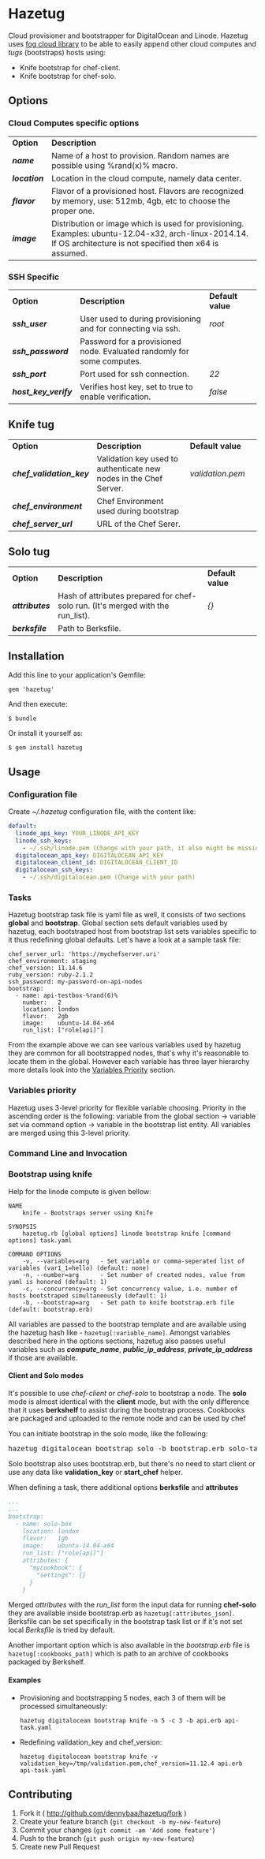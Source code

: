 # Hazetug

Cloud provisioner and bootstrapper for DigitalOcean and Linode.
Hazetug uses [fog cloud library](http://fog.io) to be able to easily append other cloud computes and *tugs* (bootstraps) hosts using:

* Knife bootstrap for chef-client.
* Knife bootstrap for chef-solo.

## Options

### Cloud Computes specific options

<table>
    <tr>
        <td><b>Option</b></td>
        <td><b>Description</b></td>
    </tr>
    <tr>
        <td><b><i>name</i></b></td>
        <td>Name of a host to provision. Random names are possible using %rand(x)% macro.</td>
    </tr>
    <tr>
        <td><b><i>location</i></b></td>
        <td>Location in the cloud compute, namely data center.</td>
    </tr>
    <tr>
        <td><b><i>flavor</i></b></td>
        <td>Flavor of a provisioned host. Flavors are recognized by memory, use: 512mb, 4gb, etc to choose the proper one.</td>
    </tr>
    <tr>
        <td><b><i>image</i></b></td>
        <td>Distribution or image which is used for provisioning. Examples: ubuntu-12.04-x32, arch-linux-2014.14. If OS architecture is not specified then x64 is assumed.</td>
    </tr>
</table>

### SSH Specific

<table>
    <tr>
        <td><b>Option</b></td>
        <td><b>Description</b></td>
        <td><b>Default value</b></td>
    </tr>
    <tr>
        <td><b><i>ssh_user</i></b></td>
        <td>User used to during provisioning and for connecting via ssh.</td>
        <td><i>root</i><td>
    </tr>
    <tr>
        <td><b><i>ssh_password</i></b></td>
        <td>Password for a provisioned node. Evaluated randomly for some computes.</td>
        <td></td>
    </tr>
    <tr>
        <td><b><i>ssh_port</i></b></td>
        <td>Port used for ssh connection.</td>
        <td><i>22</i><td>
    </tr>
    <tr>
        <td><b><i>host_key_verify</i></b></td>
        <td>Verifies host key, set to true to enable verification.</td>
        <td><i>false</i><td>
    </tr>
</table>

## Knife tug

<table>
    <tr>
        <td><b>Option</b></td>
        <td><b>Description</b></td>
        <td><b>Default value</b></td>
    </tr>
    <tr>
        <td><b><i>chef_validation_key</i></b></td>
        <td>Validation key used to authenticate new nodes in the Chef Server.</td>
        <td><i>validation.pem</i><td>
    </tr>
    <tr>
        <td><b><i>chef_environment</i></b></td>
        <td>Chef Environment used during bootstrap</td>
        <td></td>
    </tr>
    <tr>
        <td><b><i>chef_server_url</i></b></td>
        <td>URL of the Chef Serer.</td>
        <td></td>
    </tr>
</table>

## Solo tug

<table>
    <tr>
        <td><b>Option</b></td>
        <td><b>Description</b></td>
        <td><b>Default value</b></td>
    </tr>
    <tr>
        <td><b><i>attributes</i></b></td>
        <td>Hash of attributes prepared for chef-solo run. (It's merged with the run_list).</td>
        <td><i>{}</i><td>
    </tr>
    <tr>
        <td><b><i>berksfile</i></b></td>
        <td>Path to Berksfile.</td>
        <td></td>
    </tr>
</table>


## Installation

Add this line to your application's Gemfile:

    gem 'hazetug'

And then execute:

    $ bundle

Or install it yourself as:

    $ gem install hazetug

## Usage

### Configuration file

Create *~/.hazetug* configuration file, with the content like:

```yaml
default:
  linode_api_key: YOUR_LINODE_API_KEY
  linode_ssh_keys:
    - ~/.ssh/linode.pem (Change with your path, it also might be missing)
  digitalocean_api_key: DIGITALOCEAN_API_KEY
  digitalocean_client_id: DIGITALOCEAN_CLIENT_ID
  digitalocean_ssh_keys:
    - ~/.ssh/digitalocean.pem (Change with your path)
```

### Tasks

Hazetug bootstrap task file is yaml file as well, it consists of two sections **global** and **bootstrap**. Global section sets default variables used by hazetug, each bootstraped host from bootstrap list sets variables specific to it thus redefining global defaults. Let's have a look at a sample task file:

```
chef_server_url: 'https://mychefserver.uri'
chef_environment: staging
chef_version: 11.14.6
ruby_version: ruby-2.1.2
ssh_password: my-password-on-api-nodes
bootstrap:
  - name: api-testbox-%rand(6)%
    number:   2
    location: london
    flavor:   2gb
    image:    ubuntu-14.04-x64
    run_list: ["role[api]"]
```

From the example above we can see various variables used by hazetug they are common for all bootstrapped nodes, that's why it's reasonable to locate them in the global. However each variable has three layer hierarchy more details look into the [Variables Priority](README.md#variables-priority) section.

### Variables priority

Hazetug uses 3-level priority for flexible variable choosing. Priority in the ascending order is the following: variable from the global section -> variable set via command option -> variable in the bootstrap list entity.
All variables are merged using this 3-level priority.


### Command Line and Invocation

### Bootstrap using knife

Help for the linode compute is given bellow:

```
NAME
    knife - Bootstraps server using Knife

SYNOPSIS
    hazetug.rb [global options] linode bootstrap knife [command options] task.yaml

COMMAND OPTIONS
    -v, --variables=arg   - Set variable or comma-seperated list of variables (var1_1=hello) (default: none)
    -n, --number=arg      - Set number of created nodes, value from yaml is honored (default: 1)
    -c, --concurrency=arg - Set concurrency value, i.e. number of hosts bootstraped simultaneously (default: 1)
    -b, --bootstrap=arg   - Set path to knife bootstrap.erb file (default: bootstrap.erb)
```

All variables are passed to the bootstrap template and are available using the hazetug hash like - `hazetug[:variable_name]`. Amongst variables described here in the options sections, hazetug also passes useful variables such as ***compute_name***, ***public_ip_address***, ***private_ip_address*** if those are available.

#### Client and Solo modes

It's possible to use *chef-client* or *chef-solo* to bootstrap a node. The **solo** mode is almost identical with the **client** mode, but with the only difference that it uses **berkshelf** to assist during the bootstrap process. Cookbooks are packaged and uploaded to the remote node and can be used by chef

You can initiate bootstrap in the solo mode, like the following:
<pre>
hazetug digitalocean bootstrap solo -b bootstrap.erb solo-task.yaml
</pre>

Solo bootstrap also uses bootstrap.erb, but there's no need to start client or use any data like **validation_key** or **start_chef** helper.

When defining a task, there additional options **berksfile** and **attributes**

```yaml
...
...
bootstrap:
  - name: solo-box
    location: london
    flavor:   1gb
    image:    ubuntu-14.04-x64
    run_list: ["role[api]"]
    attributes: {
      "mycookbook": {
        "settings": {}
      }
    }
```

Merged *attributes* with the *run_list* form the input data for running **chef-solo** they are available inside bootstrap.erb as `hazetug[:attributes_json]`. Berksfile can be set specifically  in the bootstrap task list or if it's not set local *Berksfile* is tried by default.

Another important option which is also available in the *bootstrap.erb* file is `hazetug[:cookbooks_path]` which is path to an archive of cookbooks packaged by Berkshelf.

#### Examples

* Provisioning and bootstrapping 5 nodes, each 3 of them will be processed simultaneously:
  
  `hazetug digitalocean bootstrap knife -n 5 -c 3 -b api.erb api-task.yaml`
  
* Redefining validation_key and chef_version:
  
  `hazetug digitalocean bootstrap knife -v validation_key=/tmp/validation.pem,chef_version=11.12.4 api.erb api-task.yaml`

## Contributing

1. Fork it ( http://github.com/dennybaa/hazetug/fork )
2. Create your feature branch (`git checkout -b my-new-feature`)
3. Commit your changes (`git commit -am 'Add some feature'`)
4. Push to the branch (`git push origin my-new-feature`)
5. Create new Pull Request
